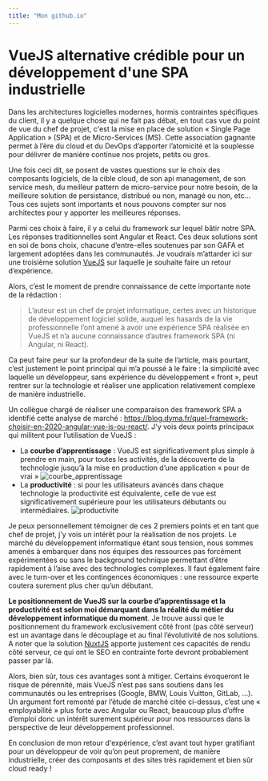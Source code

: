 ```yaml
---
title: "Mon github.io"
---
```

# VueJS alternative crédible pour un développement d'une SPA industrielle
Dans les architectures logicielles modernes, hormis contraintes spécifiques du client, il y a quelque chose qui ne fait pas débat, en tout cas vue du point de vue du chef de projet, c'est la mise en place de solution « Single Page Application » (SPA) et de Micro-Services (MS). Cette association gagnante permet à l’ère du cloud et du DevOps d’apporter l’atomicité et la souplesse pour délivrer de manière continue nos projets, petits ou gros.

Une fois ceci dit, se posent de vastes questions sur le choix des composants logiciels, de la cible cloud, de son api management, de son service mesh, du meilleur pattern de micro-service pour notre besoin, de la meilleure solution de persistance, distribué ou non, managé ou non, etc... Tous ces sujets sont importants et nous pouvons compter sur nos architectes pour y apporter les meilleures réponses.

Parmi ces choix à faire, il y a celui du framework sur lequel bâtir notre SPA. Les réponses traditionnelles sont Angular et React. Ces deux solutions sont en soi de bons choix, chacune d’entre-elles soutenues par son GAFA et largement adoptées dans les communautés. Je voudrais m’attarder ici sur une troisième solution [VueJS](https://vuejs.org) sur laquelle je souhaite faire un retour d’expérience.

Alors, c’est le moment de prendre connaissance de cette importante note de la rédaction :
> L’auteur est un chef de projet informatique, certes avec un historique de développement logiciel solide, auquel les hasards de la vie professionnelle l’ont amené à avoir une expérience SPA réalisée en VueJS et n’a aucune connaissance d’autres framework SPA (ni Angular, ni React).

Ca peut faire peur sur la profondeur de la suite de l’article, mais pourtant, c’est justement le point principal qui m’a poussé à le faire : la simplicité avec laquelle un développeur, sans expérience du développement « front », peut rentrer sur la technologie et réaliser une application relativement complexe de manière industrielle.

Un collègue chargé de réaliser une comparaison des framework SPA a identifié cette analyse de marché : https://blog.dyma.fr/quel-framework-choisir-en-2020-angular-vue-js-ou-react/. J'y vois deux points principaux qui militent pour l’utilisation de VueJS :
* La **courbe d’apprentissage** : VueJS est significativement plus simple à prendre en main, pour toutes les activités, de la découverte de la technologie jusqu’à la mise en production d’une application « pour de vrai »
![courbe_apprentissage](https://lh3.googleusercontent.com/4fbB310RCuwmAhxaNmSmc35_dtnTzRYN_rED_0slvnKHqIev9GNGe4xEnV5F7_atx3gb21gw9A5YV7nQks6cNO75h19nLz6UW_XMrXafVkFNSIfBraTJAT7Ty1BuA5dSSkH2_gxR)
* La **productivité** : si pour les utilisateurs avancés dans chaque technologie la productivité est équivalente, celle de vue est significativement supérieure pour les utilisateurs débutants ou intermédiaires.
![productivite](https://lh5.googleusercontent.com/ECNSka7KhLloUKahvbq8ChQ3OYSmSMBgIYp7YSTtokhbCq5puiPA4G3s09IbG6OP8dSZzaXS4pHv7UxLlcm46FGJyZZYOrIOQstDD65o8NX55uiTGH7IB24bKnRWTKFCBuA19nkK)

Je peux personnellement témoigner de ces 2 premiers points et en tant que chef de projet, j’y vois un intérêt pour la réalisation de nos projets. Le marché du développement informatique étant sous tension, nous sommes amenés à embarquer dans nos équipes des ressources pas forcément expérimentées ou sans le background technique permettant d’être rapidement à l’aise avec des technologies complexes. Il faut également faire avec le turn-over et les contingences économiques : une ressource experte coutera surement plus cher qu’un débutant. 

**Le positionnement de VueJS sur la courbe d’apprentissage et la productivité est selon moi démarquant dans la réalité du métier du développement informatique du moment**. Je trouve aussi que le positionnement du framework exclusivement côté front (pas côté serveur) est un avantage dans le découplage et au final l’évolutivité de nos solutions. A noter que la solution [NuxtJS](https://v3.nuxtjs.org) apporte justement ces capacités de rendu côté serveur, ce qui ont le SEO en contrainte forte devront probablement passer par là.

Alors, bien sûr, tous ces avantages sont à mitiger. Certains évoqueront le risque de pérennité, mais VueJS n’est pas sans soutiens dans les communautés ou les entreprises (Google, BMW, Louis Vuitton, GitLab, …).  
Un argument fort remonté par l’étude de marché citée ci-dessus, c’est une « employabilité » plus forte avec Angular ou React, beaucoup plus d’offre d’emploi donc un intérêt surement supérieur pour nos ressources dans la perspective de leur développement professionnel.

En conclusion de mon retour d'expérience, c’est avant tout hyper  gratifiant pour un développeur de voir qu’on peut proprement, de manière industrielle, créer des composants et des sites très rapidement et bien sûr cloud ready !

